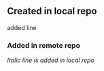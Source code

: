## Created in local repo
  added line
  
### Added in remote repo  

*Italic line is added in local repo*